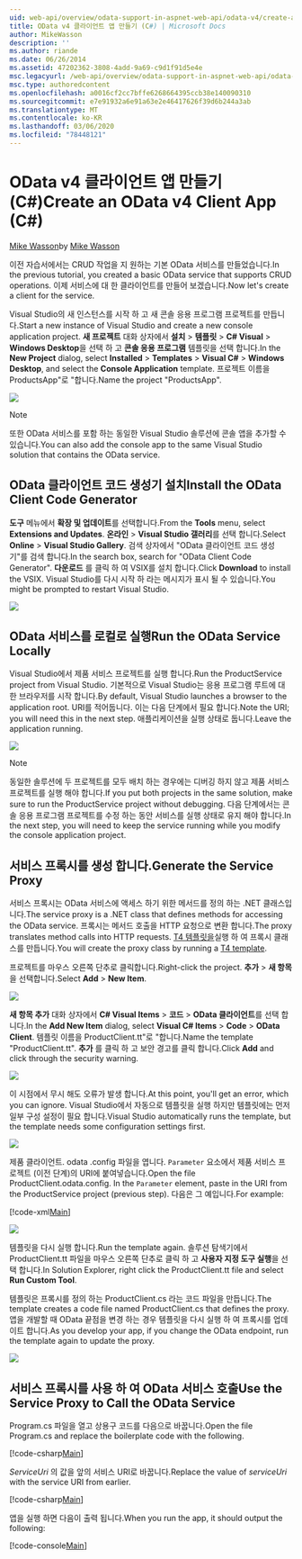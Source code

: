 ```yaml
---
uid: web-api/overview/odata-support-in-aspnet-web-api/odata-v4/create-an-odata-v4-client-app
title: OData v4 클라이언트 앱 만들기 (C#) | Microsoft Docs
author: MikeWasson
description: ''
ms.author: riande
ms.date: 06/26/2014
ms.assetid: 47202362-3808-4add-9a69-c9d1f91d5e4e
msc.legacyurl: /web-api/overview/odata-support-in-aspnet-web-api/odata-v4/create-an-odata-v4-client-app
msc.type: authoredcontent
ms.openlocfilehash: a0016cf2cc7bffe6268664395ccb38e140090310
ms.sourcegitcommit: e7e91932a6e91a63e2e46417626f39d6b244a3ab
ms.translationtype: MT
ms.contentlocale: ko-KR
ms.lasthandoff: 03/06/2020
ms.locfileid: "78448121"
---
```

# <a name="create-an-odata-v4-client-app-c"></a><span data-ttu-id="38f80-102">OData v4 클라이언트 앱 만들기(C#)</span><span class="sxs-lookup"><span data-stu-id="38f80-102">Create an OData v4 Client App (C#)</span></span>

<span data-ttu-id="38f80-103">[Mike Wasson](https://github.com/MikeWasson)</span><span class="sxs-lookup"><span data-stu-id="38f80-103">by [Mike Wasson](https://github.com/MikeWasson)</span></span>

<span data-ttu-id="38f80-104">이전 자습서에서는 CRUD 작업을 지 원하는 기본 OData 서비스를 만들었습니다.</span><span class="sxs-lookup"><span data-stu-id="38f80-104">In the previous tutorial, you created a basic OData service that supports CRUD operations.</span></span> <span data-ttu-id="38f80-105">이제 서비스에 대 한 클라이언트를 만들어 보겠습니다.</span><span class="sxs-lookup"><span data-stu-id="38f80-105">Now let's create a client for the service.</span></span>

<span data-ttu-id="38f80-106">Visual Studio의 새 인스턴스를 시작 하 고 새 콘솔 응용 프로그램 프로젝트를 만듭니다.</span><span class="sxs-lookup"><span data-stu-id="38f80-106">Start a new instance of Visual Studio and create a new console application project.</span></span> <span data-ttu-id="38f80-107">**새 프로젝트** 대화 상자에서 **설치** &gt; **템플릿** &gt;  **C# Visual** &gt; **Windows Desktop**을 선택 하 고 **콘솔 응용 프로그램** 템플릿을 선택 합니다.</span><span class="sxs-lookup"><span data-stu-id="38f80-107">In the **New Project** dialog, select **Installed** &gt; **Templates** &gt; **Visual C#** &gt; **Windows Desktop**, and select the **Console Application** template.</span></span> <span data-ttu-id="38f80-108">프로젝트 이름을 ProductsApp&quot;로 &quot;합니다.</span><span class="sxs-lookup"><span data-stu-id="38f80-108">Name the project &quot;ProductsApp&quot;.</span></span>

![](create-an-odata-v4-client-app/_static/image1.png)

> [!NOTE]
> <span data-ttu-id="38f80-109">또한 OData 서비스를 포함 하는 동일한 Visual Studio 솔루션에 콘솔 앱을 추가할 수 있습니다.</span><span class="sxs-lookup"><span data-stu-id="38f80-109">You can also add the console app to the same Visual Studio solution that contains the OData service.</span></span>

## <a name="install-the-odata-client-code-generator"></a><span data-ttu-id="38f80-110">OData 클라이언트 코드 생성기 설치</span><span class="sxs-lookup"><span data-stu-id="38f80-110">Install the OData Client Code Generator</span></span>

<span data-ttu-id="38f80-111">**도구** 메뉴에서 **확장 및 업데이트**를 선택합니다.</span><span class="sxs-lookup"><span data-stu-id="38f80-111">From the **Tools** menu, select **Extensions and Updates**.</span></span> <span data-ttu-id="38f80-112">**온라인** &gt; **Visual Studio 갤러리**를 선택 합니다.</span><span class="sxs-lookup"><span data-stu-id="38f80-112">Select **Online** &gt; **Visual Studio Gallery**.</span></span> <span data-ttu-id="38f80-113">검색 상자에서 &quot;OData 클라이언트 코드 생성기&quot;를 검색 합니다.</span><span class="sxs-lookup"><span data-stu-id="38f80-113">In the search box, search for &quot;OData Client Code Generator&quot;.</span></span> <span data-ttu-id="38f80-114">**다운로드** 를 클릭 하 여 VSIX를 설치 합니다.</span><span class="sxs-lookup"><span data-stu-id="38f80-114">Click **Download** to install the VSIX.</span></span> <span data-ttu-id="38f80-115">Visual Studio를 다시 시작 하 라는 메시지가 표시 될 수 있습니다.</span><span class="sxs-lookup"><span data-stu-id="38f80-115">You might be prompted to restart Visual Studio.</span></span>

[![](create-an-odata-v4-client-app/_static/image3.png)](create-an-odata-v4-client-app/_static/image2.png)

## <a name="run-the-odata-service-locally"></a><span data-ttu-id="38f80-116">OData 서비스를 로컬로 실행</span><span class="sxs-lookup"><span data-stu-id="38f80-116">Run the OData Service Locally</span></span>

<span data-ttu-id="38f80-117">Visual Studio에서 제품 서비스 프로젝트를 실행 합니다.</span><span class="sxs-lookup"><span data-stu-id="38f80-117">Run the ProductService project from Visual Studio.</span></span> <span data-ttu-id="38f80-118">기본적으로 Visual Studio는 응용 프로그램 루트에 대 한 브라우저를 시작 합니다.</span><span class="sxs-lookup"><span data-stu-id="38f80-118">By default, Visual Studio launches a browser to the application root.</span></span> <span data-ttu-id="38f80-119">URI를 적어둡니다. 이는 다음 단계에서 필요 합니다.</span><span class="sxs-lookup"><span data-stu-id="38f80-119">Note the URI; you will need this in the next step.</span></span> <span data-ttu-id="38f80-120">애플리케이션을 실행 상태로 둡니다.</span><span class="sxs-lookup"><span data-stu-id="38f80-120">Leave the application running.</span></span>

![](create-an-odata-v4-client-app/_static/image4.png)

> [!NOTE]
> <span data-ttu-id="38f80-121">동일한 솔루션에 두 프로젝트를 모두 배치 하는 경우에는 디버깅 하지 않고 제품 서비스 프로젝트를 실행 해야 합니다.</span><span class="sxs-lookup"><span data-stu-id="38f80-121">If you put both projects in the same solution, make sure to run the ProductService project without debugging.</span></span> <span data-ttu-id="38f80-122">다음 단계에서는 콘솔 응용 프로그램 프로젝트를 수정 하는 동안 서비스를 실행 상태로 유지 해야 합니다.</span><span class="sxs-lookup"><span data-stu-id="38f80-122">In the next step, you will need to keep the service running while you modify the console application project.</span></span>

## <a name="generate-the-service-proxy"></a><span data-ttu-id="38f80-123">서비스 프록시를 생성 합니다.</span><span class="sxs-lookup"><span data-stu-id="38f80-123">Generate the Service Proxy</span></span>

<span data-ttu-id="38f80-124">서비스 프록시는 OData 서비스에 액세스 하기 위한 메서드를 정의 하는 .NET 클래스입니다.</span><span class="sxs-lookup"><span data-stu-id="38f80-124">The service proxy is a .NET class that defines methods for accessing the OData service.</span></span> <span data-ttu-id="38f80-125">프록시는 메서드 호출을 HTTP 요청으로 변환 합니다.</span><span class="sxs-lookup"><span data-stu-id="38f80-125">The proxy translates method calls into HTTP requests.</span></span> <span data-ttu-id="38f80-126">[T4 템플릿을](https://msdn.microsoft.com/library/bb126445.aspx)실행 하 여 프록시 클래스를 만듭니다.</span><span class="sxs-lookup"><span data-stu-id="38f80-126">You will create the proxy class by running a [T4 template](https://msdn.microsoft.com/library/bb126445.aspx).</span></span>

<span data-ttu-id="38f80-127">프로젝트를 마우스 오른쪽 단추로 클릭합니다.</span><span class="sxs-lookup"><span data-stu-id="38f80-127">Right-click the project.</span></span> <span data-ttu-id="38f80-128">**추가** &gt; **새 항목**을 선택합니다.</span><span class="sxs-lookup"><span data-stu-id="38f80-128">Select **Add** &gt; **New Item**.</span></span>

![](create-an-odata-v4-client-app/_static/image5.png)

<span data-ttu-id="38f80-129">**새 항목 추가** 대화 상자에서  **C# Visual Items** &gt; **코드** &gt; **OData 클라이언트**를 선택 합니다.</span><span class="sxs-lookup"><span data-stu-id="38f80-129">In the **Add New Item** dialog, select **Visual C# Items** &gt; **Code** &gt; **OData Client**.</span></span> <span data-ttu-id="38f80-130">템플릿 이름을 ProductClient.tt&quot;로 &quot;합니다.</span><span class="sxs-lookup"><span data-stu-id="38f80-130">Name the template &quot;ProductClient.tt&quot;.</span></span> <span data-ttu-id="38f80-131">**추가** 를 클릭 하 고 보안 경고를 클릭 합니다.</span><span class="sxs-lookup"><span data-stu-id="38f80-131">Click **Add** and click through the security warning.</span></span>

[![](create-an-odata-v4-client-app/_static/image7.png)](create-an-odata-v4-client-app/_static/image6.png)

<span data-ttu-id="38f80-132">이 시점에서 무시 해도 오류가 발생 합니다.</span><span class="sxs-lookup"><span data-stu-id="38f80-132">At this point, you'll get an error, which you can ignore.</span></span> <span data-ttu-id="38f80-133">Visual Studio에서 자동으로 템플릿을 실행 하지만 템플릿에는 먼저 일부 구성 설정이 필요 합니다.</span><span class="sxs-lookup"><span data-stu-id="38f80-133">Visual Studio automatically runs the template, but the template needs some configuration settings first.</span></span>

[![](create-an-odata-v4-client-app/_static/image9.png)](create-an-odata-v4-client-app/_static/image8.png)

<span data-ttu-id="38f80-134">제품 클라이언트. odata .config 파일을 엽니다. `Parameter` 요소에서 제품 서비스 프로젝트 (이전 단계)의 URI에 붙여넣습니다.</span><span class="sxs-lookup"><span data-stu-id="38f80-134">Open the file ProductClient.odata.config. In the `Parameter` element, paste in the URI from the ProductService project (previous step).</span></span> <span data-ttu-id="38f80-135">다음은 그 예입니다.</span><span class="sxs-lookup"><span data-stu-id="38f80-135">For example:</span></span>

[!code-xml[Main](create-an-odata-v4-client-app/samples/sample1.xml)]

[![](create-an-odata-v4-client-app/_static/image11.png)](create-an-odata-v4-client-app/_static/image10.png)

<span data-ttu-id="38f80-136">템플릿을 다시 실행 합니다.</span><span class="sxs-lookup"><span data-stu-id="38f80-136">Run the template again.</span></span> <span data-ttu-id="38f80-137">솔루션 탐색기에서 ProductClient.tt 파일을 마우스 오른쪽 단추로 클릭 하 고 **사용자 지정 도구 실행**을 선택 합니다.</span><span class="sxs-lookup"><span data-stu-id="38f80-137">In Solution Explorer, right click the ProductClient.tt file and select **Run Custom Tool**.</span></span>

<span data-ttu-id="38f80-138">템플릿은 프록시를 정의 하는 ProductClient.cs 라는 코드 파일을 만듭니다.</span><span class="sxs-lookup"><span data-stu-id="38f80-138">The template creates a code file named ProductClient.cs that defines the proxy.</span></span> <span data-ttu-id="38f80-139">앱을 개발할 때 OData 끝점을 변경 하는 경우 템플릿을 다시 실행 하 여 프록시를 업데이트 합니다.</span><span class="sxs-lookup"><span data-stu-id="38f80-139">As you develop your app, if you change the OData endpoint, run the template again to update the proxy.</span></span>

![](create-an-odata-v4-client-app/_static/image12.png)

## <a name="use-the-service-proxy-to-call-the-odata-service"></a><span data-ttu-id="38f80-140">서비스 프록시를 사용 하 여 OData 서비스 호출</span><span class="sxs-lookup"><span data-stu-id="38f80-140">Use the Service Proxy to Call the OData Service</span></span>

<span data-ttu-id="38f80-141">Program.cs 파일을 열고 상용구 코드를 다음으로 바꿉니다.</span><span class="sxs-lookup"><span data-stu-id="38f80-141">Open the file Program.cs and replace the boilerplate code with the following.</span></span>

[!code-csharp[Main](create-an-odata-v4-client-app/samples/sample2.cs)]

<span data-ttu-id="38f80-142">*ServiceUri* 의 값을 앞의 서비스 URI로 바꿉니다.</span><span class="sxs-lookup"><span data-stu-id="38f80-142">Replace the value of *serviceUri* with the service URI from earlier.</span></span>

[!code-csharp[Main](create-an-odata-v4-client-app/samples/sample3.cs)]

<span data-ttu-id="38f80-143">앱을 실행 하면 다음이 출력 됩니다.</span><span class="sxs-lookup"><span data-stu-id="38f80-143">When you run the app, it should output the following:</span></span>

[!code-console[Main](create-an-odata-v4-client-app/samples/sample4.cmd)]
